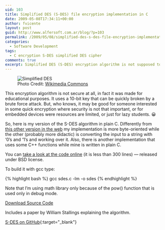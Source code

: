 ```yaml
---
uid: 103
title: Simplified DES (S-DES) file encryption implementation in C
date: 2009-05-08T17:34:11+00:00
author: fvicente
layout: post
guid: http://www.alfersoft.com.ar/blog/?p=103
permalink: /2009/05/08/simplified-des-s-des-file-encryption-implementation-in-c/
categories:
  - Software Development
tags:
  - C encryption S-DES simplified DES cipher
comments: true
excerpt: Simplified DES (S-DES) encryption algorithm is not supposed to be secure at all, in fact it was made for educational purposes.
---
```

<figure>
	<img title="Simplified DES" src="{{ site.baseurl }}/images/lock.png" alt="Simplified DES"/>
	<figcaption>Photo Credit: <a href="http://upload.wikimedia.org/wikipedia/commons/f/ff/Crystal_Clear_action_lock.png" title="Wikimedia Commons"> Wikimedia Commons</a></figcaption>
</figure>

This encryption algorithm is not secure at all, in fact it was made for educational purposes. It uses a 10-bit key that can be quickly broken by a brute force attack. But, who knows, it may be good for someone interested in some quick encryption where security is not that important, or for embedded devices were resources are limited, or just for lazy students. 😀

<!--more-->

So, here is my version of the S-DES algorithm in plain C. Differently from <a title="S-DES cpp implementation" href="http://www.programmersheaven.com/download/47588/download.aspx" target="_blank">this other version in the web</a> my implementation is more byte-oriented while the other (probably more didactic) is converting the input to a string with &#8216;0&#8217;s and &#8216;1&#8217;s and working over it. Also, there is another implementation that uses some C++ functions while mine is written in plain C.

You can <a title="Simplified DES C implementation" href="https://github.com/fvicente/sdes/blob/master/sdes.c" target="_blank">take a look at the code online</a> (it is less than 300 lines) &#8212; released under BSD license.

To build it with gcc type:

{% highlight bash %}
gcc sdes.c -lm -o sdes
{% endhighlight %}

Note that I&#8217;m using math library only because of the pow() function that is used only in debug mode.

<a title="Download S-DES" markdown="0" href="https://github.com/fvicente/sdes/archive/master.zip" class="btn">Download Source Code</a>

Includes a paper by William Stallings explaining the algorithm.

[S-DES on GitHub](https://github.com/fvicente/sdes "S-DES on GitHub"){:target="_blank"}
